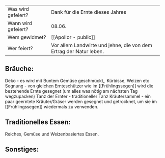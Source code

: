 
|                     |                                                                    |
| ------------------- | ------------------------------------------------------------------ |
| Was wird gefeiert?  | Dank für die Ernte dieses Jahres                                   |
| Wann wird gefeiert? | 08.06.                                                             |
| Wem gewidmet?       | [[Apollor - public]]                                               |
| Wer feiert?         | Vor allem Landwirte und jehne, die von dem Ertrag der Natur leben. |
## Bräuche:
Deko - es wird mit Buntem Gemüse geschmückt,, Kürbisse, Weizen etc
Segnung - von gleichen Ernteschützer wie im [[Frühlingssegen]] wird die bestehende Ernte gesegnet (um alles was nötig am nächsten Tag wegzupacken)
Tanz der Ernter - traditioneller Tanz
Kräutersammel - ein paar geerntete Kräuter/Gräser werden gesegnet und getrocknet, um sie im [[Frühlingssegen]] wiedermals zu verwenden.
## Traditionelles Essen:
Reiches, Gemüse und Weizenbasiertes Essen.
## Sonstiges: